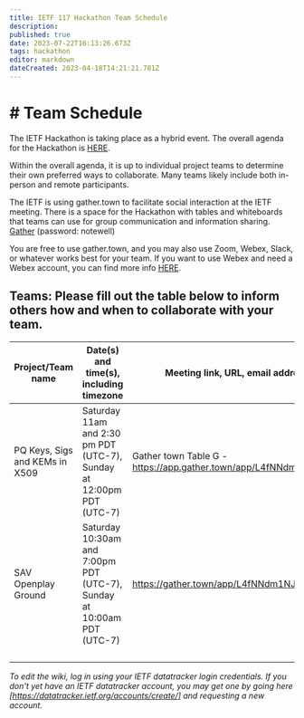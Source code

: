 ```yaml
---
title: IETF 117 Hackathon Team Schedule
description: 
published: true
date: 2023-07-22T16:13:26.673Z
tags: hackathon
editor: markdown
dateCreated: 2023-04-18T14:21:21.781Z
---
```


# # Team Schedule
The IETF Hackathon is taking place as a hybrid event. The overall agenda for the Hackathon is [HERE](https://wiki.ietf.org/en/meeting/117/hackathon).

Within the overall agenda, it is up to individual project teams to determine their own preferred ways to collaborate. Many teams likely include both in-person and remote participants.

The IETF is using gather.town to facilitate social interaction at the IETF meeting. There is a space for the Hackathon with tables and whiteboards that teams can use for group communication and information sharing. [Gather](https://gather.town/app/L4fNNdm1NJa1sE2v/ietf)  (password: notewell)


You are free to use gather.town, and you may also use Zoom, Webex, Slack, or whatever works best for your team. If you want to use Webex and need a Webex account, you can find more info [HERE](https://wiki.ietf.org/en/meeting/117/hackathon#Webexsessionsforteams).

## Teams: Please fill out the table below to inform others how and when to collaborate with your team.

| Project/Team name | Date(s) and time(s), including timezone | Meeting link, URL, email address, etc.|
|---|---|---|
|  PQ Keys, Sigs and KEMs in X509 | Saturday 11am and 2:30 pm PDT (UTC-7), Sunday at 12:00pm PDT (UTC-7)   |  Gather town Table G - https://app.gather.town/app/L4fNNdm1NJa1sE2v/ietf  |
| SAV Openplay Ground  | Saturday 10:30am and 7:00pm PDT (UTC-7), Sunday at 10:00am PDT (UTC-7)  |  https://gather.town/app/L4fNNdm1NJa1sE2v/ietf |
|   |   |   |
|   |   |   |
|   |   |   |
|   |   |   |

*To edit the wiki, log in using your IETF datatracker login credentials. If you don't yet have an IETF datatracker account, you may get one by going here [https://datatracker.ietf.org/accounts/create/] and requesting a new account.*